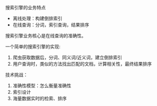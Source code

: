 搜索引擎的业务特点
- 离线处理：构建倒排索引
- 在线查询：分词，索引查询，结果排序

搜索引擎业务核心是在线查询的准确性。

一个简单的搜索引擎的实现:
1. 爬虫获取数据后，分词、同义词/近义词，建立倒排索引
2. 用户查询时，类似的方法找出匹配的文档，计算相关性，最终结果排序

技术挑战：
1. 准确性模型：怎么衡量准确性
2. 索引设计
3. 海量数据实时的检索、排序
